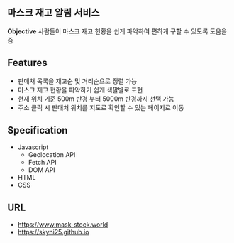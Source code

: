 ## 마스크 재고 알림 서비스
**Objective** 사람들이 마스크 재고 현황을 쉽게 파악하여 편하게 구할 수 있도록 도움을 줌

## Features
* 판매처 목록을 재고순 및 거리순으로 정렬 가능
* 마스크 재고 현황을 파악하기 쉽게 색깔별로 표현
* 현재 위치 기준 500m 반경 부터 5000m 반경까지 선택 가능
* 주소 클릭 시 판매처 위치를 지도로 확인할 수 있는 페이지로 이동

## Specification
- Javascript
  - Geolocation API
  - Fetch API
  - DOM API
- HTML
- CSS

## URL
- https://www.mask-stock.world
- https://skyni25.github.io